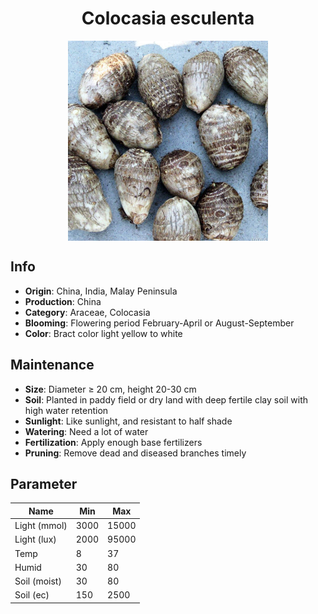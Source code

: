<h1 align='center'>Colocasia esculenta</h1>
<p align="center">
    <img 
        align='center'
        width='320'
        src="../images/colocasia esculenta.png" 
        alt='Colocasia esculenta' />
</p>

## Info

 - **Origin**: China, India, Malay Peninsula
 - **Production**: China
 - **Category**: Araceae, Colocasia
 - **Blooming**: Flowering period February-April or August-September
 - **Color**: Bract color light yellow to white

## Maintenance

 - **Size**: Diameter ≥ 20 cm, height 20-30 cm
 - **Soil**: Planted in paddy field or dry land with deep fertile clay soil with high water retention
 - **Sunlight**: Like sunlight, and resistant to half shade
 - **Watering**: Need a lot of water
 - **Fertilization**: Apply enough base fertilizers
 - **Pruning**: Remove dead and diseased branches timely

## Parameter

| Name         | Min  | Max   |
|--------------|------|-------|
| Light (mmol) | 3000 | 15000  |
| Light (lux)  | 2000 | 95000 |
| Temp         | 8    | 37    |
| Humid        | 30   | 80    |
| Soil (moist) | 30   | 80    |
| Soil (ec)    | 150  | 2500  |